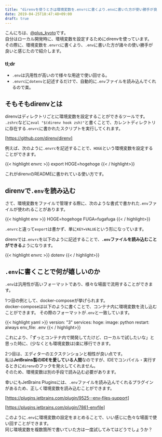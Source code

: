 ```yaml
---
title: "direnvを使うときは環境変数を.envrcに書くより.envに書いた方が使い勝手が良い"
date: 2019-04-25T18:47:48+09:00
draft: true
---
```


こんにちは、[@plus_kyoto](https://twitter.com/plus_kyoto)です。  
自分はローカル開発時に、環境変数を設定するためにdirenvを使っています。
その際に、環境変数を`.envrc`に書くより、`.env`に書いた方が諸々の使い勝手が良いと感じたので紹介します。

### tl;dr
- `.env`は汎用性が高いので様々な用途で使い回せる。
- `.envrc`に`dotenv`と記述するだけで、自動的に`.env`ファイルを読み込んでくれるので楽。

<!--more-->

## そもそもdirenvとは

direnvはディレクトリごとに環境変数を設定することができるツールです。  
`.zshrc`などに`eval "$(direnv hook zsh)"`と書くことで、カレントディレクトリに存在する`.envrc`に書かれたスクリプトを実行してくれます。

[https://github.com/direnv/direnv]

例えば、次のように`.envrc`を記述することで、`HOGE`という環境変数を設定することができます。

{{< highlight envrc >}}
export HOGE=hogehoge
{{< / highlight>}}

これがdirenvのREADMEに書かれている使い方です。

## direnvで`.env`を読み込む

さて、環境変数をファイルで管理する際に、次のような書式で書かれた`.env`ファイルが使われることがあります。  

{{< highlight env >}}
HOGE=hogehoge
FUGA=fugafuga
{{< / highlight>}}

`.envrc`と違って`export`は書かず、単に`KEY=VALUE`という形になっています。

direnvでは`.envrc`を以下のように記述することで、**`.env`ファイルを読み込むことができる**ようになります。

{{< highlight envrc >}}
dotenv
{{< / highlight>}}

##  `.env`に書くことで何が嬉しいのか
`.env`は汎用性が高いフォーマットであり、様々な場面で流用することができます。

1つ目の例として、docker-composeが挙げられます。  
docker-composeは以下のように書くことで、コンテナ内に環境変数を流し込むことができます。
その際のフォーマットが`.env`と一致しています。

{{< highlight yaml >}}
version: "3"
services:
  hoge:
    image: python
    restart: always
    env_file: .env
{{< / highlight>}}

これにより、「ずっとコンテナ内で開発してたけど、ローカルで試したいな」と思った時に、(少なくとも環境変数は)楽に移行できます。


2つ目は、エディターのエクステンションと相性が良い点です。  
私は**JetBrains製のIDEを愛している人間**なのですが、IDEでコンパイル・実行するときに`direnv`のフックを発火してくれません。  
そのため、環境変数は別の手段で読み込む必要があります。

幸いにもJetBrains Pluginsには、`.env`ファイルを読み込んでくれるプラグインがあるため、正しく環境変数を読み込むことができます。

[https://plugins.jetbrains.com/plugin/9525--env-files-support]


[https://plugins.jetbrains.com/plugin/7861-envfile]


このように`.env`に環境変数の設定をまとめることで、いい感じに色々な場面で使い回すことができます。  
同じ環境変数を複数箇所で書いていた方は一度試してみてはどうでしょうか？

